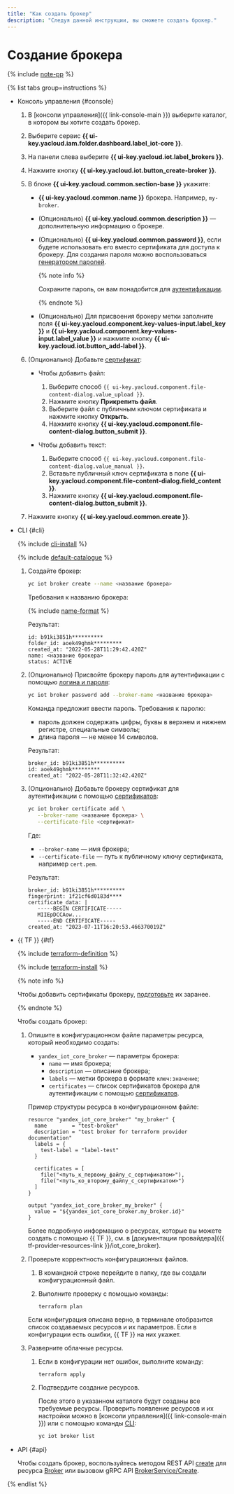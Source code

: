 ```yaml
---
title: "Как создать брокер"
description: "Следуя данной инструкции, вы сможете создать брокер."
---
```


# Создание брокера

{% include [note-pp](../../../_includes/iot-core/note-pp.md) %}

{% list tabs group=instructions %}

- Консоль управления {#console}

  1. В [консоли управления]({{ link-console-main }}) выберите каталог, в котором вы хотите создать брокер.
  1. Выберите сервис **{{ ui-key.yacloud.iam.folder.dashboard.label_iot-core }}**.
  1. На панели слева выберите **{{ ui-key.yacloud.iot.label_brokers }}**.
  1. Нажмите кнопку **{{ ui-key.yacloud.iot.button_create-broker }}**.
  1. В блоке **{{ ui-key.yacloud.common.section-base }}** укажите:

      * **{{ ui-key.yacloud.common.name }}** брокера. Например, `my-broker`.
      * (Опционально) **{{ ui-key.yacloud.common.description }}** — дополнительную информацию о брокере.
      * (Опционально) **{{ ui-key.yacloud.common.password }}**, если будете использовать его вместо сертификата для доступа к брокеру. Для создания пароля можно воспользоваться [генератором паролей](https://passwordsgenerator.net/).

          {% note info %}

          Сохраните пароль, он вам понадобится для [аутентификации](../../concepts/authorization.md).

          {% endnote %}

      * (Опционально) Для присвоения брокеру метки заполните поля **{{ ui-key.yacloud.component.key-values-input.label_key }}** и **{{ ui-key.yacloud.component.key-values-input.label_value }}** и нажмите кнопку **{{ ui-key.yacloud.iot.button_add-label }}**.

  1. (Опционально) Добавьте [сертификат](../certificates/create-certificates.md):

      * Чтобы добавить файл:

          1. Выберите способ `{{ ui-key.yacloud.component.file-content-dialog.value_upload }}`.
          1. Нажмите кнопку **Прикрепить файл**.
          1. Выберите файл с публичным ключом сертификата и нажмите кнопку **Открыть**.
          1. Нажмите кнопку **{{ ui-key.yacloud.component.file-content-dialog.button_submit }}**.

      * Чтобы добавить текст:

          1. Выберите способ `{{ ui-key.yacloud.component.file-content-dialog.value_manual }}`.
          1. Вставьте публичный ключ сертификата в поле **{{ ui-key.yacloud.component.file-content-dialog.field_content }}**.
          1. Нажмите кнопку **{{ ui-key.yacloud.component.file-content-dialog.button_submit }}**.

  1. Нажмите кнопку **{{ ui-key.yacloud.common.create }}**.

- CLI {#cli}

  {% include [cli-install](../../../_includes/cli-install.md) %}

  {% include [default-catalogue](../../../_includes/default-catalogue.md) %}

  1. Создайте брокер:

      ```bash
      yc iot broker create --name <название брокера>
      ```

      Требования к названию брокера:

      {% include [name-format](../../../_includes/name-format.md) %}

      Результат:

      ```text
      id: b91ki3851h**********
      folder_id: aoek49ghmk*********
      created_at: "2022-05-28T11:29:42.420Z"
      name: <название брокера>
      status: ACTIVE
      ```

  1. (Опционально) Присвойте брокеру пароль для аутентификации с помощью [логина и пароля](../../concepts/authorization.md#log-pass):

      ```bash
      yc iot broker password add --broker-name <название брокера>
      ```

      Команда предложит ввести пароль. Требования к паролю:

      * пароль должен содержать цифры, буквы в верхнем и нижнем регистре, специальные символы;
      * длина пароля — не менее 14 символов.

      Результат:

      ```text
      broker_id: b91ki3851h**********
      id: aoek49ghmk*********
      created_at: "2022-05-28T11:32:42.420Z"
      ```

  1. (Опционально) Добавьте брокеру сертификат для аутентификации с помощью [сертификатов](../../concepts/authorization.md#certs):

      ```bash
      yc iot broker certificate add \
         --broker-name <название брокера> \
         --certificate-file <сертификат>
      ```

      Где:

      * `--broker-name` — имя брокера;
      * `--certificate-file` — путь к публичному ключу сертификата, например `cert.pem`.

      Результат:

      ```text
      broker_id: b91ki3851h**********
      fingerprint: 1f21cf6d0183d****
      certificate_data: |
         -----BEGIN CERTIFICATE-----
         MIIEpDCCAow...
         -----END CERTIFICATE-----
      created_at: "2023-07-11T16:20:53.466370019Z"
      ```

- {{ TF }} {#tf}

  {% include [terraform-definition](../../../_tutorials/terraform-definition.md) %}

  {% include [terraform-install](../../../_includes/terraform-install.md) %}
   
  {% note info %}

  Чтобы добавить сертификаты брокеру, [подготовьте](../certificates/create-certificates.md) их заранее.

  {% endnote %}

  Чтобы создать брокер: 
     
  1. Опишите в конфигурационном файле параметры ресурса, который необходимо создать:

     * `yandex_iot_core_broker` — параметры брокера:
       * `name` — имя брокера;
       * `description` — описание брокера;
       * `labels` — метки брокера в формате `ключ:значение`;
       * `certificates` — список сертификатов брокера для аутентификации с помощью [сертификатов](../certificates/create-certificates.md).

      Пример структуры ресурса в конфигурационном файле:
      
      ```
      resource "yandex_iot_core_broker" "my_broker" {
        name        = "test-broker"
        description = "test broker for terraform provider documentation"
        labels = {
          test-label = "label-test"
        }

        certificates = [
          file("<путь_к_первому_файлу_с_сертификатом>"),
          file("<путь_ко_второму_файлу_с_сертификатом>")
        ]
      }

      output "yandex_iot_core_broker_my_broker" {
        value = "${yandex_iot_core_broker.my_broker.id}"
      }
      ```

      Более подробную информацию о ресурсах, которые вы можете создать с помощью {{ TF }}, см. в [документации провайдера]({{ tf-provider-resources-link }}/iot_core_broker).

  1. Проверьте корректность конфигурационных файлов.
      1. В командной строке перейдите в папку, где вы создали конфигурационный файл.
      1. Выполните проверку с помощью команды:

          ```
          terraform plan
          ```

      Если конфигурация описана верно, в терминале отобразится список создаваемых ресурсов и их параметров. Если в конфигурации есть ошибки, {{ TF }} на них укажет. 

  1. Разверните облачные ресурсы.

      1. Если в конфигурации нет ошибок, выполните команду:

          ```
          terraform apply
          ```

      1. Подтвердите создание ресурсов.
      
          После этого в указанном каталоге будут созданы все требуемые ресурсы. Проверить появление ресурсов и их настройки можно в [консоли управления]({{ link-console-main }}) или с помощью команды [CLI](../../../cli/quickstart.md):

          ```bash
          yc iot broker list
          ```

- API {#api}

  Чтобы создать брокер, воспользуйтесь методом REST API [create](../../broker/api-ref/Broker/create.md) для ресурса [Broker](../../broker/api-ref/Broker/index.md) или вызовом gRPC API [BrokerService/Create](../../broker/api-ref/grpc/broker_service.md#Create).

{% endlist %}
